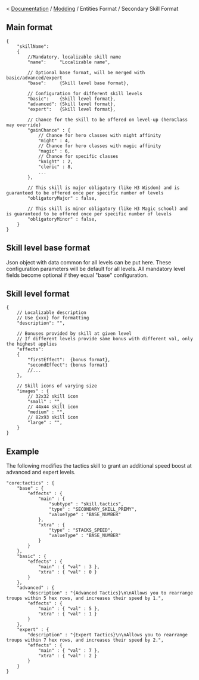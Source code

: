 < [Documentation](../../Readme.md) / [Modding](../Readme.md) / Entities Format / Secondary Skill Format

## Main format

```jsonc
{
	"skillName":
	{
		//Mandatory, localizable skill name
		"name":     "Localizable name",

		// Optional base format, will be merged with basic/advanced/expert
		"base":     {Skill level base format},

		// Configuration for different skill levels
		"basic":    {Skill level format},
		"advanced": {Skill level format},
		"expert":   {Skill level format},
		
		// Chance for the skill to be offered on level-up (heroClass may override)
		"gainChance" : {
			// Chance for hero classes with might affinity
			"might" : 4,
			// Chance for hero classes with magic affinity
			"magic" : 6,
			// Chance for specific classes
			"knight" : 2,
			"cleric" : 8,
			...
		},
		
		// This skill is major obligatory (like H3 Wisdom) and is guaranteed to be offered once per specific number of levels
		"obligatoryMajor" : false,
		
		// This skill is minor obligatory (like H3 Magic school) and is guaranteed to be offered once per specific number of levels
		"obligatoryMinor" : false,
	}
}
```

## Skill level base format

Json object with data common for all levels can be put here. These
configuration parameters will be default for all levels. All mandatory
level fields become optional if they equal "base" configuration.

## Skill level format

```jsonc
{
	// Localizable description
	// Use {xxx} for formatting
	"description": "",

	// Bonuses provided by skill at given level
	// If different levels provide same bonus with different val, only the highest applies
	"effects":
	{
		"firstEffect":  {bonus format},
		"secondEffect": {bonus format}
		//...
	},
	
	// Skill icons of varying size
	"images" : {
		// 32x32 skill icon
		"small" : "",
		// 44x44 skill icon
		"medium" : "",
		// 82x93 skill icon
		"large" : "",
	}
}
```

## Example

The following modifies the tactics skill to grant an additional speed
boost at advanced and expert levels.

```jsonc
"core:tactics" : {
	"base" : {
		"effects" : {
			"main" : {
				"subtype" : "skill.tactics",
				"type" : "SECONDARY_SKILL_PREMY",
				"valueType" : "BASE_NUMBER"
			},
			"xtra" : {
				"type" : "STACKS_SPEED",
				"valueType" : "BASE_NUMBER"
			}
		}
	},
	"basic" : {
		"effects" : {
			"main" : { "val" : 3 },
			"xtra" : { "val" : 0 }
		}
	},
	"advanced" : {
		"description" : "{Advanced Tactics}\n\nAllows you to rearrange troups within 5 hex rows, and increases their speed by 1.",
		"effects" : {
			"main" : { "val" : 5 },
			"xtra" : { "val" : 1 }
		}
	},
	"expert" : {
		"description" : "{Expert Tactics}\n\nAllows you to rearrange troups within 7 hex rows, and increases their speed by 2.",
		"effects" : {
			"main" : { "val" : 7 },
			"xtra" : { "val" : 2 }
		}
	}
}
```